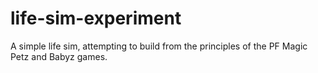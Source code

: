 # life-sim-experiment
A simple life sim, attempting to build from the principles of the PF Magic Petz and Babyz games.

